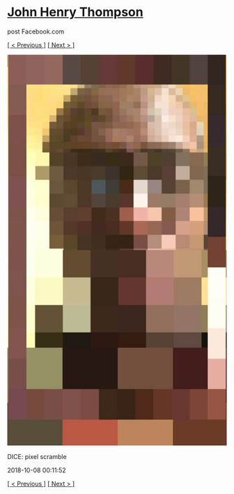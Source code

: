 # [John Henry Thompson](../README.md)
post Facebook.com

[[ < Previous ]](2018-10-08-3.md) [[ Next > ]](2018-10-08-5.md)

[![](../media/2018-10-08/Timeline-Photos-DICE-pixel-scramble.jpg)](../README.md)

DICE: pixel scramble

2018-10-08 00:11:52

[[ < Previous ]](2018-10-08-3.md) [[ Next > ]](2018-10-08-5.md)